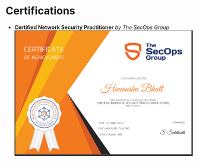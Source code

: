 # Certifications


- **Certified Network Security Practitioner** *by The SecOps Group*
![CNSP Cert](assets/images/CNSP_SecOPS.png)